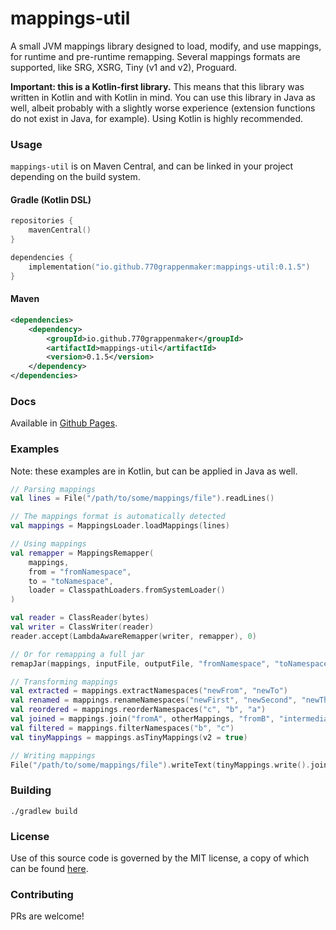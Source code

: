 # mappings-util
A small JVM mappings library designed to load, modify, and use mappings, for runtime and pre-runtime remapping.
Several mappings formats are supported, like SRG, XSRG, Tiny (v1 and v2), Proguard.

**Important: this is a Kotlin-first library.** This means that this library was written in Kotlin and with Kotlin in mind. You can use this library in Java as well, albeit probably with a slightly worse experience (extension functions do not exist in Java, for example). Using Kotlin is highly recommended.

### Usage
`mappings-util` is on Maven Central, and can be linked in your project depending on the build system.

#### Gradle (Kotlin DSL)
```kotlin
repositories {
    mavenCentral()
}

dependencies {
    implementation("io.github.770grappenmaker:mappings-util:0.1.5")
}
```
#### Maven
```xml
<dependencies>
    <dependency>
        <groupId>io.github.770grappenmaker</groupId>
        <artifactId>mappings-util</artifactId>
        <version>0.1.5</version>
    </dependency>
</dependencies>
```

### Docs
Available in [Github Pages](https://770grappenmaker.github.io/mappings-util/).

### Examples
Note: these examples are in Kotlin, but can be applied in Java as well.
```kt
// Parsing mappings
val lines = File("/path/to/some/mappings/file").readLines()

// The mappings format is automatically detected
val mappings = MappingsLoader.loadMappings(lines)

// Using mappings
val remapper = MappingsRemapper(
    mappings,
    from = "fromNamespace",
    to = "toNamespace",
    loader = ClasspathLoaders.fromSystemLoader()
)

val reader = ClassReader(bytes)
val writer = ClassWriter(reader)
reader.accept(LambdaAwareRemapper(writer, remapper), 0)

// Or for remapping a full jar
remapJar(mappings, inputFile, outputFile, "fromNamespace", "toNamespace")

// Transforming mappings
val extracted = mappings.extractNamespaces("newFrom", "newTo")
val renamed = mappings.renameNamespaces("newFirst", "newSecond", "newThird")
val reordered = mappings.reorderNamespaces("c", "b", "a")
val joined = mappings.join("fromA", otherMappings, "fromB", "intermediary")
val filtered = mappings.filterNamespaces("b", "c")
val tinyMappings = mappings.asTinyMappings(v2 = true)

// Writing mappings
File("/path/to/some/mappings/file").writeText(tinyMappings.write().joinToString("\n"))
```

### Building
```shell
./gradlew build
```

### License
Use of this source code is governed by the MIT license, a copy of which can be found [here](LICENSE.md).

### Contributing
PRs are welcome!